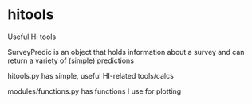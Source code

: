 # hitools
Useful HI tools

SurveyPredic is an object that holds information about a survey and can return a variety of (simple) predictions

hitools.py has simple, useful HI-related tools/calcs

modules/functions.py has functions I use for plotting
